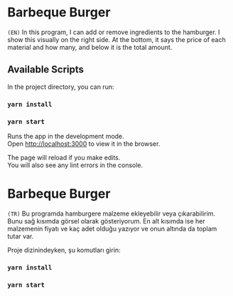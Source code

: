 # Barbeque Burger
`(EN)`
In this program, I can add or remove ingredients to the hamburger. I show this visually on the right side. At the bottom, it says the price of each material and how many, and below it is the total amount.
## Available Scripts

In the project directory, you can run:

### `yarn install`
### `yarn start`

Runs the app in the development mode.<br />
Open [http://localhost:3000](http://localhost:3000) to view it in the browser.

The page will reload if you make edits.<br />
You will also see any lint errors in the console.

# Barbeque Burger
`(TR)`
Bu programda hamburgere malzeme ekleyebilir veya çıkarabilirim. Bunu sağ kısımda görsel olarak gösteriyorum. En alt kısımda ise her malzemenin fiyatı ve kaç adet olduğu yazıyor ve onun altında da toplam tutar var.

Proje dizinindeyken, şu komutları girin:

### `yarn install`
### `yarn start`
